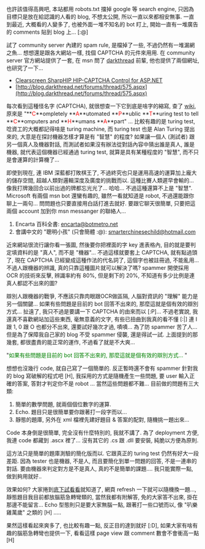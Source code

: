 也許該值得高興吧, 本站都用 robots.txt 擋掉 google 等 search engine, 只因為目標只是放在給認識的人看的 blog, 不想太公開, 所以一直以來都相安無事. 一直到最近, 大概看的人變多了, 也被外面一堆不知名的 bot 盯上, 開始一直有一堆廣告的 comments 貼到 blog 上... [:@] 

試了 community server 內建的 spam rule, 是檔掉了一些, 不過仍然有一堆漏網之魚... 想想還是跟各大網站一樣, 找個 CAPTCHA 的元件來用用. 在 community server 官方網站提供了一套, 在 msn 問了 [darkthread](http://www.darkthread.net) 前輩, 他也提供了兩個網址, 也研究了一下... 

- [Clearscreen SharpHIP HIP-CAPTCHA Control for ASP.NET](http://blogs.clearscreen.com/migs/archive/2005/02/01/905.aspx)
- [http://blog.darkthread.net/forums/thread/575.aspx](http://blog.darkthread.net/forums/thread/575.aspx)

每次看到這種怪名字 (CAPTCHA), 就很想查一下它到底是啥字的縮寫, 查了 [wiki](http://en.wikipedia.org/wiki/Captcha), 原來是 "**<span style="color:red">C</span>**ompletely **<span style="color:red">A</span>**utomated **<span style="color:red">P</span>**ublic **<span style="color:red">T</span>**uring test to tell **<span style="color:red">C</span>**omputers and **<span style="color:red">H</span>**umans **<span style="color:red">A</span>**part" ... 比較有趣的是 turing test, 唸資工的大概都記得啥是 turing machine, 而 turing test 也是 Alan Turing 提出來的, 大意是在探討機器怎樣才算是有 "智慧" 的程度? 如果讓一個人 (測試者) 跟另一個真人及機器對話, 而測試者如果沒有辦法從對話內容中猜出誰是真人, 誰是機器, 就代表這個機器已經通過 turing test, 就算是具有某種程度的 "智慧", 而不只是會運算的計算機了... 

即使到現在, 連 IBM 深藍都打敗棋王了, 不過終究也只是運用高速的運算加上龐大的儲存空間, 超越人類對邏輯深度及廣度的挑戰而以. 這種比賽人類遲早會輸的... 像我打牌幾回合以前出過的牌都忘光光了... 哈哈... 不過這種還算不上是 "智慧". Microsoft 有兩個 msn bot 還蠻有趣的, 雖然一看就知道是 robot, 不過還能跟你聊上一兩句... 問問題也只要直接用白話打進去就好. 要跟它聊天很簡單, 只要把這兩個 account 加到你 msn messanger 的聯絡人... 

1. Encarta 百科全書: [encarta@botmetro.net](mailto:encarta@botmetro.net) 
2. 會講中文的 "聰明小孩" (只會簡體 :@): [smarterchinesechild@hotmail.com](mailto:smarterchinesechild@hotmail.com)

近來網站很流行讓你看一張圖, 然後要你把裡面的字 key 進表格內, 目的就是要判定填資料的是 "真人", 而不是 "機器"... 不過這樣就要套上 CAPTCHA, 就有點過頭了, 現在 CAPTCHA 已經變成這種作法的代名詞了, 這個字也被註冊過, 不能亂用... 不過人跟機器的辨識, 真的只靠這種圖片就可以解決了嗎? spammer 開使採用 OCR 的技術來反擊, 辨識率約有 80%, 但是剩下的 20%, 不知道有多少比例是連真人都認不出來的圖? 

辯別人跟機器的戰爭, 不應該只靠肉眼跟OCR做區隔, 人腦對資訊的 "理解" 能力是另一個關鍵... 如果有些問題是目前的 bot 回答不出來的, 那麼這就是個有效的辯別方式... 扯遠了, 我只不過是要講一下 CAPTCHA 的由來而以 [:P]... 不過老實說, 我還真不喜歡網站加這些東西, 毫無意義的文字, 有些已扭曲到我真的看不懂 [:|] 連 I 跟 1, 0 跟 O 也都分不出來, 還要試好幾次才過, 嘖嘖... 為了防 spammer 苦了人... 但是為了保障我自己家的 blog 不受 spammer 侵襲, 還是得試一試. 上面提到的那幾套, 都很盡責的能正常的運作, 不過看了就是不大爽... 

"<span style="color:green">如果有些問題是目前的 bot 回答不出來的, 那麼這就是個有效的辯別方式... </span>" 

想想也沒幾行 code, 就自己寫了一個簡單的. 反正暫時還不會有 spammer 針對我的 blog 寫破解的程式吧 [H], 我採用的方式是隨機產生一些問題, 要 user 輸入正確的答案, 答對才判定你不是 robot ... 當然這些問題都不難... 目前做的問題有三大類: 

1. 簡單的數學問題, 就兩個個位數字的運算. 
2. Echo. 題目只是很簡單要你跟著打一段字而以... 
3. 靜態的題庫, 另外在 xml 檔裡先建好題目 & 答案的配對, 隨機挑一題出來...

Code 本身倒是很簡單, 完全沒有什麼特別的, 我就不講了. 為了 deployment 方便, 我連 code 都藏到 .ascx 裡了... 沒有其它的 .cs 跟 .dll 要安裝, 純脆以方便為原則. 

這方法只是簡單的題庫測驗的簡化版而以. 它跟真正的 turing test 仍然有好大一段差距. 因為 tester 也是機器, 不是人, 而且要簡化到單一問題的回答, 不是一連串的對話. 要由機器來判定對方是不是真人, 真的不是簡單的課題.... 我只能實際一點, 做到夠用就好.. 

效果如何? 大家捲到[底下試看看](#comments)就知道了, 網頁 refresh 一下就可以隨機換一題..., 靜態題目我目前都放腦筋急轉彎類的, 當然我都有附解答, 免的大家答不出來, 掛在那邊不能留言... Echo 型態則只是要大家無腦一點, 跟著打一些口號而以, 像 "叭樂雞萬歲" 之類的 [H] ..... 

果然這樣看起來爽多了, 也比較有趣一點, 反正目的達到就好 [:D], 如果大家有啥有趣的腦筋急轉彎也提供一下, 看看這樣 page view 跟 comment 數會不會衝高一點 [H]